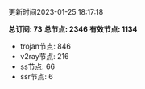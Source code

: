 更新时间2023-01-25 18:17:18

**总订阅: 73**
**总节点: 2346**
**有效节点: 1134**
- trojan节点: 846
- v2ray节点: 216
- ss节点: 66
- ssr节点: 6
